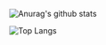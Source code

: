 ![Anurag's github stats](https://github-readme-stats.vercel.app/api?username=ireldev&include_all_commits=true&show_icons=true&theme=dracula)

![Top Langs](https://github-readme-stats.vercel.app/api/top-langs/?username=ireldev&layout=compact&theme=dracula)
